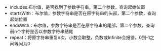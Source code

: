 * includes:布尔值，是否找到了参数字符串，第二个参数，查询起始位置
* startsWith：布尔值，参数字符串是否在原字符串的头部，第二个参数，查询起始位置
* endsWith：布尔值，参数字符串是否在原字符串的尾部，第二个参数，查询前n个字符是否以参数字符串结尾
* repeat：将原字符串重复n次，小数会取整，负数或Infinite会报错，0到-1之间等同为0



